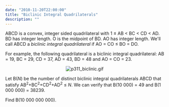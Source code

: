 ```yaml
---
date: "2010-11-20T22:00:00"
title: "Biclinic Integral Quadrilaterals"
description: ""
---
```


<p>ABCD is a convex, integer sided quadrilateral with 1 ≤ AB &lt; BC &lt; CD &lt; AD.
BD has integer length. O is the midpoint of BD. AO has integer length.
We'll call ABCD a <i>biclinic integral quadrilateral</i> if AO = CO ≤ BO = DO.</p>
<p>For example, the following quadrilateral is a biclinic integral quadrilateral:
AB = 19, BC = 29, CD = 37, AD = 43, BD = 48 and AO = CO = 23.
</p>
<div align="center"><img alt="p311_biclinic.gif" class="dark_img" src="/images/p311_biclinic.gif"/></div>
<p>Let B(<var>N</var>) be the number of distinct biclinic integral quadrilaterals ABCD that satisfy AB<sup>2</sup>+BC<sup>2</sup>+CD<sup>2</sup>+AD<sup>2</sup> ≤ <var>N</var>.
We can verify that B(10 000) = 49 and B(1 000 000) = 38239.
</p>
<p>Find B(10 000 000 000).
</p>


